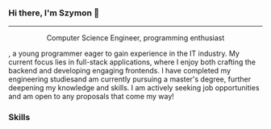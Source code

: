 ### Hi there, I'm Szymon 👋
---
<p align="center">
Computer Science Engineer, programming enthusiast
</p>

, a young programmer eager to gain experience in the IT industry. My current focus lies in full-stack applications, where I enjoy both crafting the backend and developing engaging frontends. I have completed my engineering studiesand am currently pursuing a master's degree, further deepening my knowledge and skills. I am actively seeking job opportunities and am open to any proposals that come my way!

### Skills


<!--
**Szymon017/szymon017** is a ✨ _special_ ✨ repository because its `README.md` (this file) appears on your GitHub profile.

Here are some ideas to get you started:

- 🔭 I’m currently working on ...
- 🌱 I’m currently learning ...
- 👯 I’m looking to collaborate on ...
- 🤔 I’m looking for help with ...
- 💬 Ask me about ...
- 📫 How to reach me: ...
- 😄 Pronouns: ...
- ⚡ Fun fact: ...
-->
